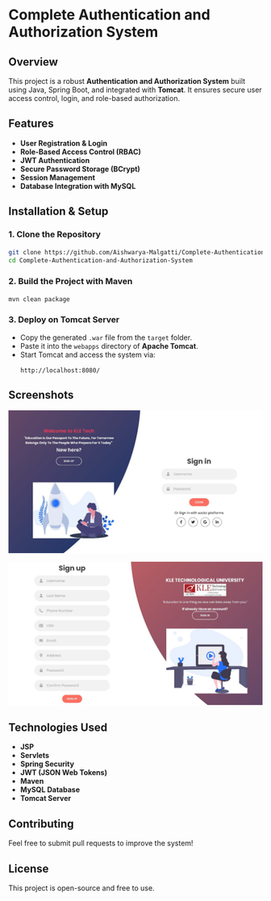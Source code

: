 # Complete Authentication and Authorization System

## Overview
This project is a robust **Authentication and Authorization System** built using Java, Spring Boot, and integrated with **Tomcat**. It ensures secure user access control, login, and role-based authorization.

## Features
- **User Registration & Login**
- **Role-Based Access Control (RBAC)**
- **JWT Authentication**
- **Secure Password Storage (BCrypt)**
- **Session Management**
- **Database Integration with MySQL**

## Installation & Setup
### 1. Clone the Repository
```sh
git clone https://github.com/Aishwarya-Malgatti/Complete-Authentication-and-Authorization-System.git
cd Complete-Authentication-and-Authorization-System
```

### 2. Build the Project with Maven
```sh
mvn clean package
```

### 3. Deploy on Tomcat Server
- Copy the generated `.war` file from the `target` folder.
- Paste it into the `webapps` directory of **Apache Tomcat**.
- Start Tomcat and access the system via:
  ```
  http://localhost:8080/
  ```

## Screenshots
![Login Page](https://github.com/Aishwarya-Malgatti/Complete-Authentication-and-Authorization-System/blob/5d1f247c2ca5c4b16d91c8375ca674efab516029/WhatsApp%20Image%202025-03-27%20at%2016.05.03_10413aec.jpg)

![Dashboard](https://github.com/Aishwarya-Malgatti/Complete-Authentication-and-Authorization-System/blob/5d1f247c2ca5c4b16d91c8375ca674efab516029/WhatsApp%20Image%202025-03-27%20at%2016.05.03_bc34a171.jpg)

## Technologies Used
- **JSP**
- **Servlets**
- **Spring Security**
- **JWT (JSON Web Tokens)**
- **Maven**
- **MySQL Database**
- **Tomcat Server**

## Contributing
Feel free to submit pull requests to improve the system!

## License
This project is open-source and free to use.

